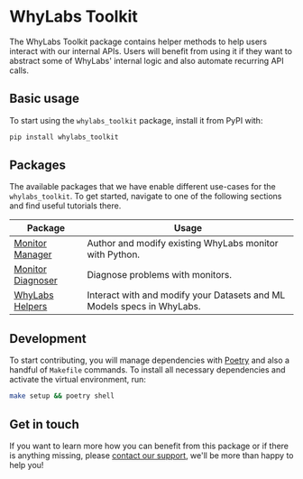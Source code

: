 # WhyLabs Toolkit

The WhyLabs Toolkit package contains helper methods to help users interact with our internal APIs. Users will benefit from using it if they want to abstract some of WhyLabs' internal logic and also automate recurring API calls.


## Basic usage
To start using the `whylabs_toolkit` package, install it from PyPI with:
```bash
pip install whylabs_toolkit
``` 

## Packages

The available packages that we have enable different use-cases for the `whylabs_toolkit`. To get started, navigate to one of the following sections and find useful tutorials there.

| Package                                                                                                                   | Usage                                                                  |
|---------------------------------------------------------------------------------------------------------------------------|------------------------------------------------------------------------|
| [Monitor Manager](https://github.com/whylabs/whylabs-toolkit/blob/mainline/whylabs_toolkit/monitor/manager/README.md)     | Author and modify existing WhyLabs monitor with Python.                |
| [Monitor Diagnoser](https://github.com/whylabs/whylabs-toolkit/blob/mainline/whylabs_toolkit/monitor/diagnoser/README.md) | Diagnose problems with monitors.                                       |
| [WhyLabs Helpers](https://github.com/whylabs/whylabs-toolkit/blob/mainline/whylabs_toolkit/helpers/README.md)             | Interact with and modify your Datasets and ML Models specs in WhyLabs. |

## Development

To start contributing, you will manage dependencies with [Poetry](https://python-poetry.org/) and also a handful of `Makefile` commands. To install all necessary dependencies and activate the virtual environment, run:

```bash
make setup && poetry shell
```

## Get in touch
If you want to learn more how you can benefit from this package or if there is anything missing, please [contact our support](https://whylabs.ai/contact-us), we'll be more than happy to help you!